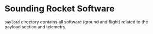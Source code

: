 # Sounding Rocket Software

`payload` directory contains all software (ground and flight) related to the payload section and telemetry.
